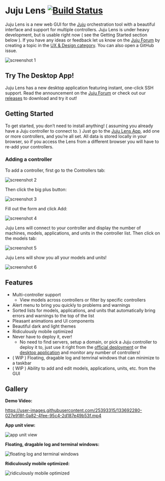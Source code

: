 # Juju Lens [![Build Status](https://cloud.drone.io/api/badges/katharostech/juju-lens/status.svg)](https://cloud.drone.io/katharostech/juju-lens)

Juju Lens is a new web GUI for the [Juju] orchestration tool with a beautiful interface and support for multiple controllers. Juju Lens is under heavy development, but is usable right now ( see the Getting Started section below ). If you have any ideas or feedback let us know on the [Juju Forum][jf] by creating a topic in the [UX & Design category][jf]. You can also open a GitHub issue.

![screenshot 1](./doc/screenshots/screenshot-1.png)

[juju]: https://jaas.ai/
[jf]: https://discourse.juju.is/c/devel/ux-and-design

## Try The Desktop App!

Juju Lens has a new desktop application featuring instant, one-click SSH support. Read the announcement on the [Juju Forum](https://discourse.juju.is/t/juju-lens-v0-1-0-new-desktop-application-with-ssh-support/3613?u=zicklag) or check out our [releases](https://github.com/katharostech/juju-lens/releases) to download and try it out!

## Getting Started

To get started, you don’t need to install anything! ( assuming you already have a Juju controller to connect to. ) Just go to the [Juju Lens App][juju_lens], add one or more controllers, and you’re all set. All data is stored locally in your browser, so if you access the Lens from a different browser you will have to re-add your controllers.

[juju_lens]: https://juju-lens.katharostech.com

### Adding a controller

To add a controller, first go to the Controllers tab:

![screenshot 2](./doc/screenshots/screenshot-2.png)

Then click the big plus button:

![screenshot 3](./doc/screenshots/screenshot-3.png)

Fill out the form and click Add:

![screenshot 4](./doc/screenshots/screenshot-4.png)

Juju Lens will connect to your controller and display the number of machines, models, applications, and units in the controller list. Then click on the models tab:

![screenshot 5](./doc/screenshots/screenshot-5.png)

Juju Lens will show you all your models and units!

![screenshot 6](./doc/screenshots/screenshot-6.png)

## Features

- Multi-controller support
  - View models across controllers or filter by specific controllers
- Alert menu to bring you quickly to problems and warnings
- Sorted lists for models, applications, and units that automatically bring errors and warnings to the top of the list
- Pleasant animations and UI components
- Beautiful dark and light themes
- Ridiculously mobile optimized
- Never have to deploy it, ever!
  - No need to find servers, setup a domain, or pick a Juju controller to deploy it to, just use it right from the [official deployment][juju_lens] or the [desktop application][desktop_app] and monitor any number of controllers!
- ( WIP ) Floating, dragable log and temrinal windows that can minimize to a taskbar
- ( WIP ) Ability to add and edit models, applications, units, etc. from the GUI

[desktop_app]: https://github.com/katharostech/juju-lens/releases/tag/working-desktop-app

## Gallery

**Demo Video:**

https://user-images.githubusercontent.com/25393315/133692280-027e918f-0a82-4fee-95c4-2d187e49b53f.mp4

**App unit view:**

![app unit view](./doc/screenshots/gallery/app-unit-view.png)

**Floating, dragable log and terminal windows:**

![floating log and terminal windows](./doc/screenshots/gallery/floating-log-and-terminal.png)

**Ridiculously mobile optimized:**

![ridiculously mobile optimized](./doc/screenshots/gallery/ridiculously-mobile-optimized.png)
